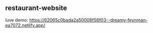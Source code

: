 ## restaurant-website

luve demo: https://62065c0bada2a50008f56f03--dreamy-feynman-ea7072.netlify.app/

